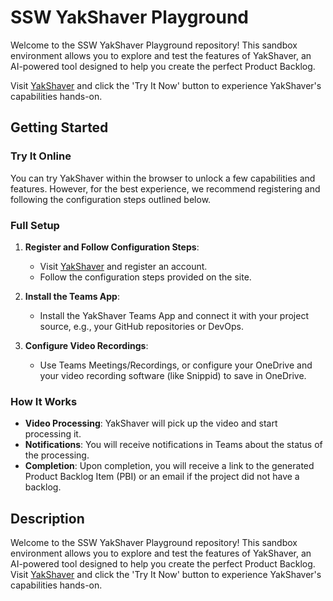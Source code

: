 # SSW YakShaver Playground

Welcome to the SSW YakShaver Playground repository! This sandbox environment allows you to explore and test the features of YakShaver, an AI-powered tool designed to help you create the perfect Product Backlog. 

Visit [YakShaver](http://yakshaver.ai) and click the 'Try It Now' button to experience YakShaver's capabilities hands-on.

## Getting Started

### Try It Online

You can try YakShaver within the browser to unlock a few capabilities and features. However, for the best experience, we recommend registering and following the configuration steps outlined below.

### Full Setup

1. **Register and Follow Configuration Steps**: 
   - Visit [YakShaver](http://yakshaver.ai) and register an account.
   - Follow the configuration steps provided on the site.

2. **Install the Teams App**:
   - Install the YakShaver Teams App and connect it with your project source, e.g., your GitHub repositories or DevOps.

3. **Configure Video Recordings**:
   - Use Teams Meetings/Recordings, or configure your OneDrive and your video recording software (like Snippid) to save in OneDrive.

### How It Works

- **Video Processing**: YakShaver will pick up the video and start processing it.
- **Notifications**: You will receive notifications in Teams about the status of the processing.
- **Completion**: Upon completion, you will receive a link to the generated Product Backlog Item (PBI) or an email if the project did not have a backlog.

## Description

Welcome to the SSW YakShaver Playground repository! This sandbox environment allows you to explore and test the features of YakShaver, an AI-powered tool designed to help you create the perfect Product Backlog. Visit [YakShaver](http://yakshaver.ai) and click the 'Try It Now' button to experience YakShaver's capabilities hands-on.
